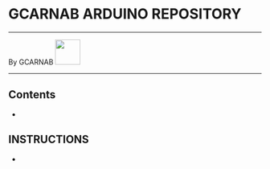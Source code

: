 # GCARNAB ARDUINO REPOSITORY

---

By GCARNAB <a href='https://github.com/gcarnab'> <img src='https://avatars.githubusercontent.com/u/15156604?v=4' width="50"/></a>

---
## Contents

- 


## INSTRUCTIONS

-
